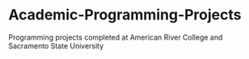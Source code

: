 # Academic-Programming-Projects
Programming projects completed at American River College and Sacramento State University
